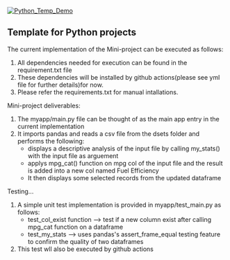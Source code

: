 [![Python_Temp_Demo](https://github.com/nogibjj/oo46_Python_Temp/actions/workflows/actions.yml/badge.svg)][def]

## Template for Python projects

The current implementation of the Mini-project can be executed as follows:

1. All dependencies needed for execution can be found in the requirement.txt file
2. These dependencies will be installed  by github actions(please see yml file for further details)for now.
3. Please refer the requirements.txt for manual intallations. 

Mini-project deliverables:
1. The myapp/main.py file can be thought of as the main app entry in the current implementation
2. It imports pandas and reads a csv file from the dsets folder and performs the following:
    - displays a descriptive analysis of the input file by calling my_stats() with the input file as arguement
    - applys mpg_cat() function on mpg col of the input file and the result is added into a new col named Fuel Efficiency
    - It then displays some selected records from the updated dataframe

Testing...
1. A simple unit test implementation is provided in myapp/test_main.py as follows:
    - test_col_exist function --> test if a new column exist after calling mpg_cat function on a dataframe
    - test_my_stats --> uses pandas's assert_frame_equal testing feature to confirm the quality of two dataframes
2. This test wll also be executed by github actions


[def]: https://github.com/nogibjj/oo46_Python_Temp/actions/workflows/actions.yml
